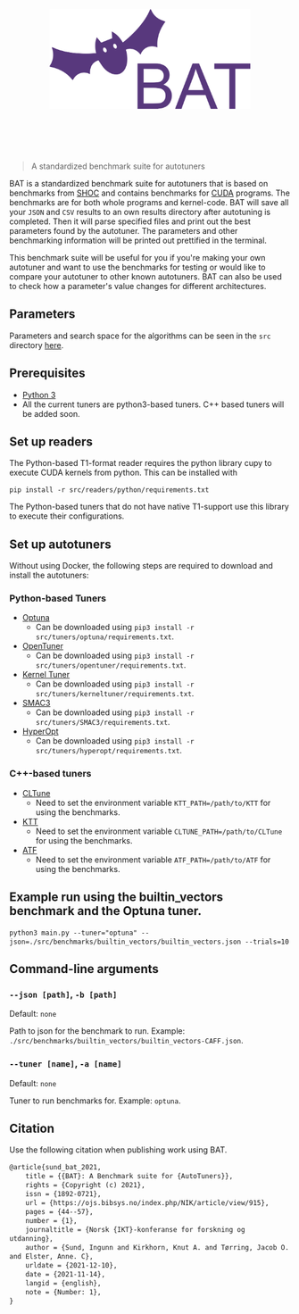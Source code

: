 <h1 align="center">
	<br>
	<br>
	<img width="360" src="./media/BAT-logo.svg" alt="BAT">
	<br>
	<br>
	<br>
</h1>

> A standardized benchmark suite for autotuners

BAT is a standardized benchmark suite for autotuners that is based on benchmarks from [SHOC](https://github.com/knutkirkhorn/shoc) and contains benchmarks for [CUDA](https://docs.nvidia.com/cuda/cuda-toolkit-release-notes/index.html) programs. The benchmarks are for both whole programs and kernel-code. BAT will save all your `JSON` and `CSV` results to an own results directory after autotuning is completed. Then it will parse specified files and print out the best parameters found by the autotuner. The parameters and other benchmarking information will be printed out prettified in the terminal.

This benchmark suite will be useful for you if you're making your own autotuner and want to use the benchmarks for testing or would like to compare your autotuner to other known autotuners. BAT can also be used to check how a parameter's value changes for different architectures.

## Parameters
Parameters and search space for the algorithms can be seen in the `src` directory [here](./src).

## Prerequisites
- [Python 3](https://www.python.org/) 
- All the current tuners are python3-based tuners. C++ based tuners will be added soon.

## Set up readers
The Python-based T1-format reader requires the python library cupy to execute CUDA kernels from python.
This can be installed with
```
pip install -r src/readers/python/requirements.txt
```
The Python-based tuners that do not have native T1-support use this library to execute their configurations.


## Set up autotuners
Without using Docker, the following steps are required to download and install the autotuners:
### Python-based Tuners
- [Optuna](https://github.com/optuna/optuna)
    - Can be downloaded using `pip3 install -r src/tuners/optuna/requirements.txt`.
- [OpenTuner](https://github.com/ingunnsund/opentuner)
    - Can be downloaded using `pip3 install -r src/tuners/opentuner/requirements.txt`.
- [Kernel Tuner](https://github.com/benvanwerkhoven/kernel_tuner)
    - Can be downloaded using `pip3 install -r src/tuners/kerneltuner/requirements.txt`.
- [SMAC3](https://github.com/automl/SMAC3)
    - Can be downloaded using `pip3 install -r src/tuners/SMAC3/requirements.txt`.
- [HyperOpt](https://github.com/hyperopt/hyperopt)
    - Can be downloaded using `pip3 install -r src/tuners/hyperopt/requirements.txt`.
### C++-based tuners
- [CLTune](https://github.com/ingunnsund/CLTune)
    - Need to set the environment variable `KTT_PATH=/path/to/KTT` for using the benchmarks.
- [KTT](https://github.com/Fillo7/KTT)
    - Need to set the environment variable `CLTUNE_PATH=/path/to/CLTune` for using the benchmarks.
- [ATF](https://gitlab.com/mdh-project/atf)
    - Need to set the environment variable `ATF_PATH=/path/to/ATF` for using the benchmarks.

## Example run using the builtin_vectors benchmark and the Optuna tuner.
```
python3 main.py --tuner="optuna" --json=./src/benchmarks/builtin_vectors/builtin_vectors.json --trials=10
```

## Command-line arguments
### `--json [path]`, `-b [path]`
Default: `none`

Path to json for the benchmark to run. Example: `./src/benchmarks/builtin_vectors/builtin_vectors-CAFF.json`.

### `--tuner [name]`, `-a [name]`
Default: `none`

Tuner to run benchmarks for. Example: `optuna`.


## Citation
Use the following citation when publishing work using BAT.
```
@article{sund_bat_2021,
	title = {{BAT}: A Benchmark suite for {AutoTuners}},
	rights = {Copyright (c) 2021},
	issn = {1892-0721},
	url = {https://ojs.bibsys.no/index.php/NIK/article/view/915},
	pages = {44--57},
	number = {1},
	journaltitle = {Norsk {IKT}-konferanse for forskning og utdanning},
	author = {Sund, Ingunn and Kirkhorn, Knut A. and Tørring, Jacob O. and Elster, Anne. C},
	urldate = {2021-12-10},
	date = {2021-11-14},
	langid = {english},
	note = {Number: 1},
}
```
